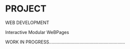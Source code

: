 # PROJECT
WEB DEVELOPMENT

Interactive Modular WeBPages


WORK IN PROGRESS............................................................
